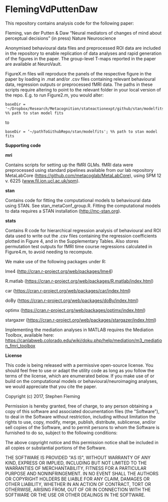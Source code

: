 # FlemingVdPuttenDaw

This repository contains analysis code for the following paper:

Fleming, van der Putten & Daw “Neural mediators of changes of mind about perceptual decisions” (in press) Nature Neuroscience

Anonymised behavioural data files and preprocessed ROI data are included in the repository to enable replication of data analyses and rapid generation of the figures in the paper. The group-level T-maps reported in the paper are available at NeuroVault.

FigureX.m files will reproduce the panels of the respective figure in the paper by loading in .mat and/or .csv files containing relevant behavioural data, regression outputs or preprocessed fMRI data. The paths in these scripts require altering to point to the relevant folder in your local version of the repo. E.g. to run Figure2.m, you would alter:

```
baseDir = '~/Dropbox/Research/Metacognition/stateactionexpt/github/stan/modelfits'; %% path to stan model fits
```

to 

```
baseDir = ‘~/pathToGithubRepo/stan/modelfits'; %% path to stan model fits
```

**Supporting code**

**mri**

Contains scripts for setting up the fMRI GLMs. fMRI data were preprocessed using standard pipelines available from our lab repository MetaLabCore (https://github.com/metacoglab/MetaLabCore), using SPM 12 v. 6225 (www.fil.ion.ucl.ac.uk/spm). 

**stan**

Contains code for fitting the computational models to behavioural data using STAN. See stan_metaConf_group.R.
Fitting the computational models to data requires a STAN installation (http://mc-stan.org).

**stats**

Contains R code for hierarchical regression analysis of behavioural and ROI data used to write out the .csv files containing the regression coefficients plotted in Figure 4, and in the Supplementary Tables. Also stores permutation test outputs for fMRI time course regressions calculated in Figure4.m, to avoid needing to recompute.

We make use of the following packages under R:

lme4 (http://cran.r-project.org/web/packages/lme4)

R.matlab (https://cran.r-project.org/web/packages/R.matlab/index.html)

car (https://cran.r-project.org/web/packages/car/index.html)

doBy (https://cran.r-project.org/web/packages/doBy/index.html)

optimx (https://cran.r-project.org/web/packages/optimx/index.html)

stargazer (https://cran.r-project.org/web/packages/stargazer/index.html)

Implementing the mediation analyses in MATLAB requires the Mediation Toolbox, available here:
https://canlabweb.colorado.edu/wiki/doku.php/help/mediation/m3_mediation_fmri_toolbox

**License**

This code is being released with a permissive open-source license. You should feel free to use or adapt the utility code as long as you follow the terms of the license, which are enumerated below. If you make use of or build on the computational models or behavioural/neuroimaging analyses, we would appreciate that you cite the paper.

Copyright (c) 2017, Stephen Fleming

Permission is hereby granted, free of charge, to any person obtaining a copy
of this software and associated documentation files (the "Software"), to deal
in the Software without restriction, including without limitation the rights
to use, copy, modify, merge, publish, distribute, sublicense, and/or sell
copies of the Software, and to permit persons to whom the Software is
furnished to do so, subject to the following conditions:

The above copyright notice and this permission notice shall be included in all
copies or substantial portions of the Software.

THE SOFTWARE IS PROVIDED "AS IS", WITHOUT WARRANTY OF ANY KIND, EXPRESS OR
IMPLIED, INCLUDING BUT NOT LIMITED TO THE WARRANTIES OF MERCHANTABILITY,
FITNESS FOR A PARTICULAR PURPOSE AND NONINFRINGEMENT. IN NO EVENT SHALL THE
AUTHORS OR COPYRIGHT HOLDERS BE LIABLE FOR ANY CLAIM, DAMAGES OR OTHER
LIABILITY, WHETHER IN AN ACTION OF CONTRACT, TORT OR OTHERWISE, ARISING FROM,
OUT OF OR IN CONNECTION WITH THE SOFTWARE OR THE USE OR OTHER DEALINGS IN THE
SOFTWARE.
